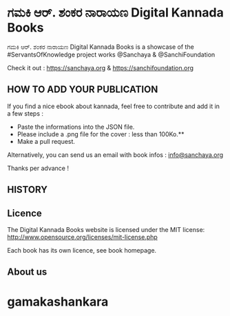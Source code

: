# ಗಮಕಿ ಆರ್. ಶಂಕರ ನಾರಾಯಣ Digital Kannada Books

ಗಮಕಿ ಆರ್. ಶಂಕರ ನಾರಾಯಣ Digital Kannada Books is a showcase of the #ServantsOfKnowledge project works @Sanchaya & @SanchiFoundation

Check it out : https://sanchaya.org & https://sanchifoundation.org

## HOW TO ADD YOUR PUBLICATION

If you find a nice ebook about kannada, feel free to contribute and add it in a few steps :

- Paste the informations into the JSON file.
- Please include a .png file for the cover : less than 100Ko.**
- Make a pull request.

Alternatively, you can send us an email with book infos : info@sanchaya.org

Thanks per advance !

## HISTORY


## Licence

The Digital Kannada Books website is licensed under the MIT license: http://www.opensource.org/licenses/mit-license.php

Each book has its own licence, see book homepage.

## About us
# gamakashankara
